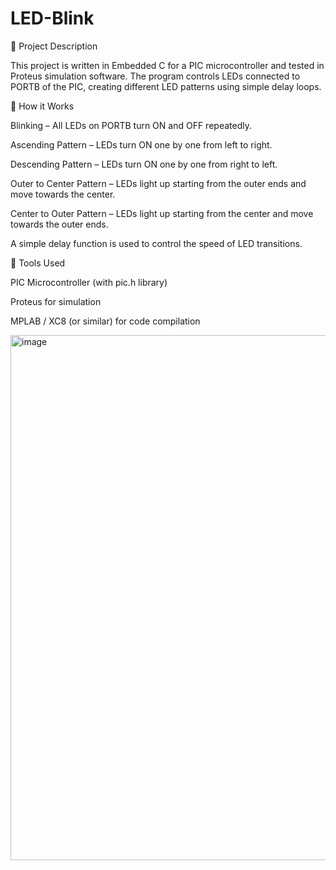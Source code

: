 # LED-Blink
🔹 Project Description

This project is written in Embedded C for a PIC microcontroller and tested in Proteus simulation software. The program controls LEDs connected to PORTB of the PIC, creating different LED patterns using simple delay loops.

🔹 How it Works

Blinking – All LEDs on PORTB turn ON and OFF repeatedly.

Ascending Pattern – LEDs turn ON one by one from left to right.

Descending Pattern – LEDs turn ON one by one from right to left.

Outer to Center Pattern – LEDs light up starting from the outer ends and move towards the center.

Center to Outer Pattern – LEDs light up starting from the center and move towards the outer ends.

A simple delay function is used to control the speed of LED transitions.

🔹 Tools Used

PIC Microcontroller (with pic.h library)

Proteus for simulation

MPLAB / XC8 (or similar) for code compilation



<img width="1181" height="840" alt="image" src="https://github.com/user-attachments/assets/c1cdcdae-42cc-4c40-b2f7-82a609e7889b" />

